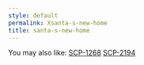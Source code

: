 ```yaml
---
style: default
permalink: Xsanta-s-new-home
title: santa-s-new-home
---
```

You may also like:
[SCP-1268](http://scp-wiki.net/scp-1268)
[SCP-2194](http://scp-wiki.net/scp-2194)